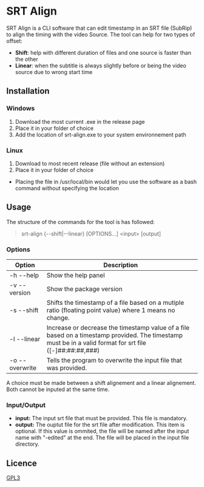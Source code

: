 # SRT Align
SRT Align is a CLI software that can edit timestamp in an SRT file (SubRip) to align the timing with the video Source. The tool can help for two types of offset:

- **Shift**: help with different duration of files and one source is faster than the other
- **Linear**: when the subtitle is always slightly before or being the video source due to wrong start time

## Installation

### Windows
1. Download the most current .exe in the release page
2. Place it in your folder of choice
3. Add the location of srt-align.exe to your system environnement path

### Linux
1. Download to most recent release (file without an extension)
2. Place it in your folder of choice
  - Placing the file in /usr/local/bin would let you use the software as a bash command without specifying the location

## Usage

The structure of the commands for the tool is has followed:

> srt-align {--shift|--linear} [OPTIONS...] \<input> [output]

### Options
| Option         | Description                                                                                                                                              |
|----------------|----------------------------------------------------------------------------------------------------------------------------------------------------------|
| -h --help      | Show the help panel                                                                                                                                      |
| -v --version   | Show the package version                                                                                                                                 |
| -s --shift     | Shifts the timestamp of a file based on a mutiple ratio (floating point value) where 1 means no change.                                                  |
| -l --linear    | Increase or decrease the timestamp value of a file based on a timestamp provided. The timestamp must be in a valid format for srt file ([-]##:##:##,###) |
| -o --overwrite | Tells the program to overwrite the input file that was provided.                                                                                         |

A choice must be made between a shift alignement and a linear alignement. Both cannot be inputed at the same time.

### Input/Output
- **input:** The input srt file that must be provided. This file is mandatory.
- **output:** The ouptut file for the srt file after modification. This item is optional. If this value is ommited, the file will be named after the input name with "-edited" at the end. The file will be placed in the input file directory.

<!--## Contributing-->

## Licence
[GPL3](LICENSE)
